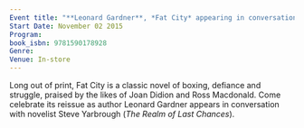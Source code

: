 ```yaml
---
Event title: "**Leonard Gardner**, *Fat City* appearing in conversation with Steve Yarbrough"
Start Date: November 02 2015
Program: 
book_isbn: 9781590178928
Genre: 
Venue: In-store
---
```

Long out of print, Fat City is a classic novel of boxing, defiance and struggle, praised by the likes of Joan Didion and Ross Macdonald. Come celebrate its reissue as author Leonard Gardner appears in conversation with novelist Steve Yarbrough (*The Realm of Last Chances*).
